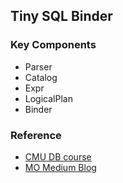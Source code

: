 ## Tiny SQL Binder

### Key Components

- Parser
- Catalog
- Expr
- LogicalPlan
- Binder

### Reference
- [CMU DB course](https://15721.courses.cs.cmu.edu/spring2024/project.html#comp-catalog)
- [MO Medium Blog](https://medium.com/@matrixorigin-database/what-is-the-binder-in-database-kernels-a-useful-guide-might-helps-you-ef5e04993755)
